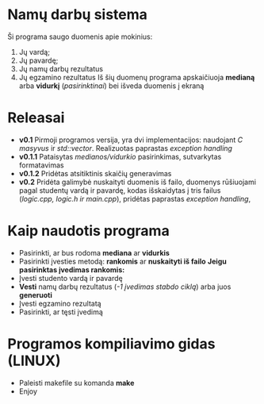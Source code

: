# Namų darbų sistema
Ši programa saugo duomenis apie mokinius:
1. Jų vardą;
2. Jų pavardę;
3. Jų namų darbų rezultatus
4. Jų egzamino rezultatus
Iš šių duomenų programa apskaičiuoja **medianą** arba **vidurkį** (*pasirinktinai*) bei išveda duomenis į ekraną
# Releasai
- **v0.1** Pirmoji programos versija, yra dvi implementacijos: naudojant *C masyvus* ir *std::vector*. Realizuotas paprastas *exception handling*
- **v0.1.1** Pataisytas *medianos/vidurkio* pasirinkimas, sutvarkytas formatavimas
- **v0.1.2** Pridėtas atsitiktinis skaičių generavimas
- **v0.2** Pridėta galimybė nuskaityti duomenis iš failo, duomenys rūšiuojami pagal studentų vardą ir pavardę, kodas išskaidytas į tris failus (*logic.cpp, logic.h ir main.cpp*), pridėtas paprastas *exception handling*, 

# Kaip naudotis programa
- Pasirinkti, ar bus rodoma **mediana** ar **vidurkis**
- Pasirinkti įvesties metodą: **rankomis** ar **nuskaityti iš failo**
**Jeigu pasirinktas įvedimas rankomis:**
- Įvesti studento vardą ir pavardę
- **Vesti** namų darbų rezultatus (*-1 įvedimas stabdo ciklą*) arba juos **generuoti**
- Įvesti egzamino rezultatą
- Pasirinkti, ar tęsti įvedimą

# Programos kompiliavimo gidas (LINUX)
- Paleisti makefile su komanda **make**
- Enjoy
